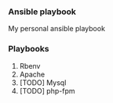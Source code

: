 ### Ansible playbook

My personal ansible playbook

### Playbooks

1. Rbenv
2. Apache
3. [TODO] Mysql
4. [TODO] php-fpm
